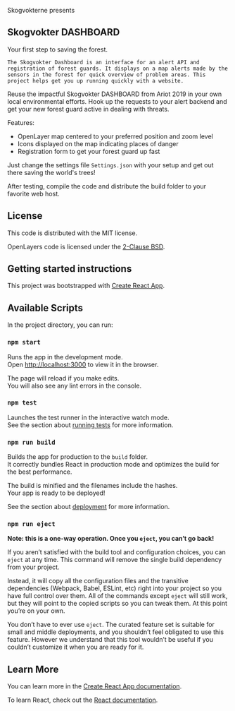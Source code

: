 Skogvokterne presents

## Skogvokter DASHBOARD

Your first step to saving the forest.

`The Skogvokter Dashboard is an interface for an alert API and registration of forest guards. It displays on a map alerts made by the sensors in the forest for quick overview of problem areas. This project helps get you up running quickly with a website.`

Reuse the impactful Skogvokter DASHBOARD from Ariot 2019 in your own local environmental efforts. Hook up the requests to your alert backend and get your new forest guard active in dealing with threats.

Features:
* OpenLayer map centered to your preferred position and zoom level
* Icons displayed on the map indicating places of danger
* Registration form to get your forest guard up fast

Just change the settings file `Settings.json` with your setup and get out there saving the world's trees!

After testing, compile the code and distribute the build folder to your favorite web host.

## License

This code is distributed with the MIT license.

OpenLayers code is licensed under the [2-Clause BSD](https://tldrlegal.com/license/bsd-2-clause-license-(freebsd)).

## Getting started instructions

This project was bootstrapped with [Create React App](https://github.com/facebook/create-react-app).

## Available Scripts

In the project directory, you can run:

### `npm start`

Runs the app in the development mode.<br>
Open [http://localhost:3000](http://localhost:3000) to view it in the browser.

The page will reload if you make edits.<br>
You will also see any lint errors in the console.

### `npm test`

Launches the test runner in the interactive watch mode.<br>
See the section about [running tests](https://facebook.github.io/create-react-app/docs/running-tests) for more information.

### `npm run build`

Builds the app for production to the `build` folder.<br>
It correctly bundles React in production mode and optimizes the build for the best performance.

The build is minified and the filenames include the hashes.<br>
Your app is ready to be deployed!

See the section about [deployment](https://facebook.github.io/create-react-app/docs/deployment) for more information.

### `npm run eject`

**Note: this is a one-way operation. Once you `eject`, you can’t go back!**

If you aren’t satisfied with the build tool and configuration choices, you can `eject` at any time. This command will remove the single build dependency from your project.

Instead, it will copy all the configuration files and the transitive dependencies (Webpack, Babel, ESLint, etc) right into your project so you have full control over them. All of the commands except `eject` will still work, but they will point to the copied scripts so you can tweak them. At this point you’re on your own.

You don’t have to ever use `eject`. The curated feature set is suitable for small and middle deployments, and you shouldn’t feel obligated to use this feature. However we understand that this tool wouldn’t be useful if you couldn’t customize it when you are ready for it.

## Learn More

You can learn more in the [Create React App documentation](https://facebook.github.io/create-react-app/docs/getting-started).

To learn React, check out the [React documentation](https://reactjs.org/).
